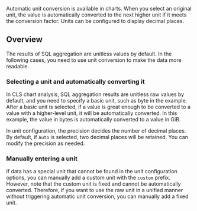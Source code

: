 Automatic unit conversion is available in charts. When you select an original unit, the value is automatically converted to the next higher unit if it meets the conversion factor. Units can be configured to display decimal places.

## Overview

The results of SQL aggregation are unitless values by default. In the following cases, you need to use unit conversion to make the data more readable.


### Selecting a unit and automatically converting it

In CLS chart analysis, SQL aggregation results are unitless raw values by default, and you need to specify a basic unit, such as byte in the example. After a basic unit is selected, if a value is great enough to be converted to a value with a higher-level unit, it will be automatically converted. In this example, the value in bytes is automatically converted to a value in GiB.

In unit configuration, the precision decides the number of decimal places. By default, if `Auto` is selected, two decimal places will be retained. You can modify the precision as needed.



### Manually entering a unit

If data has a special unit that cannot be found in the unit configuration options, you can manually add a custom unit with the `custom` prefix. However, note that the custom unit is fixed and cannot be automatically converted. Therefore, if you want to use the raw unit in a unified manner without triggering automatic unit conversion, you can manually add a fixed unit.



